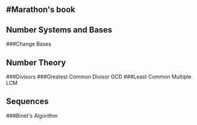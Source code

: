 #Marathon's book
---

## Number Systems and Bases
###Change Bases
## Number Theory
###Divisors
###Greatest Common Divisor GCD
###Least Common Multiple LCM
## Sequences
###Binet's Algorithm
